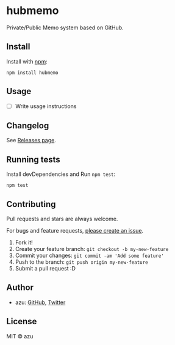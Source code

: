 # hubmemo

Private/Public Memo system based on GitHub.

## Install

Install with [npm](https://www.npmjs.com/):

    npm install hubmemo

## Usage

- [ ] Write usage instructions

## Changelog

See [Releases page](https://github.com/azu/hubmemo/releases).

## Running tests

Install devDependencies and Run `npm test`:

    npm test

## Contributing

Pull requests and stars are always welcome.

For bugs and feature requests, [please create an issue](https://github.com/azu/hubmemo/issues).

1. Fork it!
2. Create your feature branch: `git checkout -b my-new-feature`
3. Commit your changes: `git commit -am 'Add some feature'`
4. Push to the branch: `git push origin my-new-feature`
5. Submit a pull request :D

## Author

- azu: [GitHub](https://github.com/azu), [Twitter](https://twitter.com/azu_re)

## License

MIT © azu
